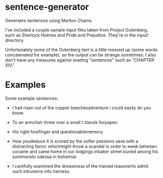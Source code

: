 # sentence-generator

Generates sentences using Markov Chains.

I've included a couple sample input files taken from Project Gutenberg, such as Sherlock Holmes and Pride and Prejudice. They're in the input/ directory.

Unfortunately some of the Gutenberg text is a little messed up (some words concatenated for example), so the output can be strange sometimes. I also don't have any measures against reading "sentences" such as "CHAPTER XIV." 

# Examples

Some example sentences:

* I had risen out of the copper beechesadventure i could easily do you know.

* To an armchair threw over a small t stands forpapier.

* His right forefinger and questionablememory.

* How youdeduce it is scored by the softer passions save with a distracting factor whichmight throw a scandal in order to week between cocaine and came home in our lodgings inbaker street buried among his summonsto odessa in bohemiai.

* I carefully examined the drowsiness of the trained reasonerto admit such intrusions into harness.
